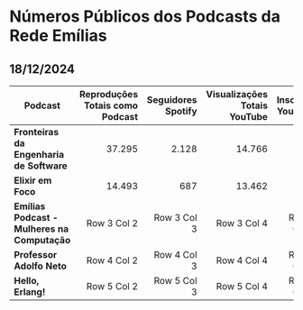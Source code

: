 # Números Públicos dos Podcasts da Rede Emílias

## 18/12/2024

| **Podcast** | **Reproduções Totais como Podcast** | **Seguidores Spotify** | **Visualizações Totais YouTube** | **Inscritos YouTube** |
|--------------|--------------:|--------------:|--------------:|--------------:|
| **Fronteiras da Engenharia de Software**  | 37.295  | 2.128  | 14.766  | 790  |
| **Elixir em Foco**                        |  14.493 | 687  | 13.462 | 574  |
| **Emílias Podcast - Mulheres na Computação** | Row 3 Col 2 | Row 3 Col 3 | Row 3 Col 4 | Row 3 Col 5 |
| **Professor Adolfo Neto**                 | Row 4 Col 2  | Row 4 Col 3  | Row 4 Col 4  | Row 4 Col 5  |
| **Hello, Erlang!**                        | Row 5 Col 2  | Row 5 Col 3  | Row 5 Col 4  | Row 5 Col 5  |
